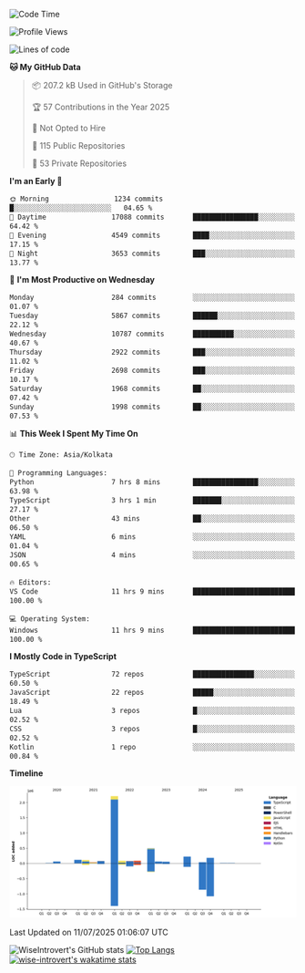 <!--START_SECTION:waka-->
![Code Time](http://img.shields.io/badge/Code%20Time-2%2C386%20hrs%2049%20mins-blue)

![Profile Views](http://img.shields.io/badge/Profile%20Views-5-blue)

![Lines of code](https://img.shields.io/badge/From%20Hello%20World%20I%27ve%20Written-3.9%20million%20lines%20of%20code-blue)

**🐱 My GitHub Data** 

> 📦 207.2 kB Used in GitHub's Storage 
 > 
> 🏆 57 Contributions in the Year 2025
 > 
> 🚫 Not Opted to Hire
 > 
> 📜 115 Public Repositories 
 > 
> 🔑 53 Private Repositories 
 > 
**I'm an Early 🐤** 

```text
🌞 Morning                1234 commits        █░░░░░░░░░░░░░░░░░░░░░░░░   04.65 % 
🌆 Daytime                17088 commits       ████████████████░░░░░░░░░   64.42 % 
🌃 Evening                4549 commits        ████░░░░░░░░░░░░░░░░░░░░░   17.15 % 
🌙 Night                  3653 commits        ███░░░░░░░░░░░░░░░░░░░░░░   13.77 % 
```
📅 **I'm Most Productive on Wednesday** 

```text
Monday                   284 commits         ░░░░░░░░░░░░░░░░░░░░░░░░░   01.07 % 
Tuesday                  5867 commits        ██████░░░░░░░░░░░░░░░░░░░   22.12 % 
Wednesday                10787 commits       ██████████░░░░░░░░░░░░░░░   40.67 % 
Thursday                 2922 commits        ███░░░░░░░░░░░░░░░░░░░░░░   11.02 % 
Friday                   2698 commits        ███░░░░░░░░░░░░░░░░░░░░░░   10.17 % 
Saturday                 1968 commits        ██░░░░░░░░░░░░░░░░░░░░░░░   07.42 % 
Sunday                   1998 commits        ██░░░░░░░░░░░░░░░░░░░░░░░   07.53 % 
```


📊 **This Week I Spent My Time On** 

```text
🕑︎ Time Zone: Asia/Kolkata

💬 Programming Languages: 
Python                   7 hrs 8 mins        ████████████████░░░░░░░░░   63.98 % 
TypeScript               3 hrs 1 min         ███████░░░░░░░░░░░░░░░░░░   27.17 % 
Other                    43 mins             ██░░░░░░░░░░░░░░░░░░░░░░░   06.50 % 
YAML                     6 mins              ░░░░░░░░░░░░░░░░░░░░░░░░░   01.04 % 
JSON                     4 mins              ░░░░░░░░░░░░░░░░░░░░░░░░░   00.65 % 

🔥 Editors: 
VS Code                  11 hrs 9 mins       █████████████████████████   100.00 % 

💻 Operating System: 
Windows                  11 hrs 9 mins       █████████████████████████   100.00 % 
```

**I Mostly Code in TypeScript** 

```text
TypeScript               72 repos            ███████████████░░░░░░░░░░   60.50 % 
JavaScript               22 repos            █████░░░░░░░░░░░░░░░░░░░░   18.49 % 
Lua                      3 repos             █░░░░░░░░░░░░░░░░░░░░░░░░   02.52 % 
CSS                      3 repos             █░░░░░░░░░░░░░░░░░░░░░░░░   02.52 % 
Kotlin                   1 repo              ░░░░░░░░░░░░░░░░░░░░░░░░░   00.84 % 
```



**Timeline**

![Lines of Code chart](https://raw.githubusercontent.com/wise-introvert/wise-introvert/master/assets/bar_graph.png)


 Last Updated on 11/07/2025 01:06:07 UTC
<!--END_SECTION:waka-->

![WiseIntrovert's GitHub stats](https://github-readme-stats.vercel.app/api?username=wise-introvert&count_private=true&show_icons=true)
[![Top Langs](https://github-readme-stats.vercel.app/api/top-langs/?username=wise-introvert&langs_count=10)](https://github.com/anuraghazra/github-readme-stats)
[![wise-introvert's wakatime stats](https://github-readme-stats.vercel.app/api/wakatime?username=wiseintrovert)](https://github.com/anuraghazra/github-readme-stats)
